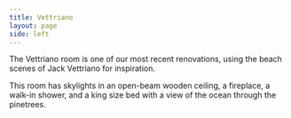 ```yaml
---
title: Vettriano
layout: page
side: left
---
```


The Vettriano room is one of our most recent renovations, using the beach scenes of Jack Vettriano for inspiration.

This room has skylights in an open-beam wooden ceiling, a fireplace, a walk-in shower, and a king size bed with a view of the ocean through the pinetrees.
